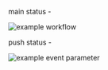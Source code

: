   main status - 
  
  ![example workflow](https://github.com/Kasunjith-Bimal/Example/actions/workflows/dotnet.yml/badge.svg)

  push status  -

  ![example event parameter](https://github.com/Kasunjith-Bimal/Example/actions/workflows/dotnet.yml/badge.svg?event=push)
